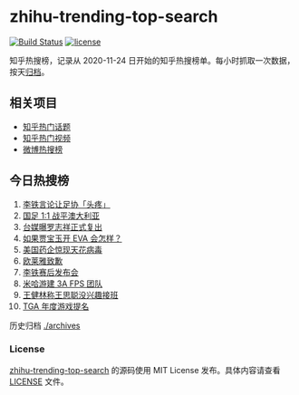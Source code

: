 # zhihu-trending-top-search

[![Build Status](https://github.com/justjavac/zhihu-trending-top-search/workflows/ci/badge.svg?branch=main)](https://github.com/justjavac/zhihu-trending-top-search/actions)
[![license](https://img.shields.io/github/license/justjavac/zhihu-trending-top-search)](https://github.com/justjavac/zhihu-trending-top-search/blob/main/LICENSE)

知乎热搜榜，记录从 2020-11-24 日开始的知乎热搜榜单。每小时抓取一次数据，按天[归档](./archives)。

## 相关项目

- [知乎热门话题](https://github.com/justjavac/zhihu-trending-hot-questions)
- [知乎热门视频](https://github.com/justjavac/zhihu-trending-hot-video)
- [微博热搜榜](https://github.com/justjavac/weibo-trending-hot-search)

## 今日热搜榜

<!-- BEGIN -->
<!-- 最后更新时间 Fri Nov 19 2021 00:13:26 GMT+0800 (China Standard Time) -->

1. [李铁言论让足协「头疼」](https://www.zhihu.com/search?q=李铁)
1. [国足 1:1 战平澳大利亚](https://www.zhihu.com/search?q=中国男足)
1. [台媒曝罗志祥正式复出](https://www.zhihu.com/search?q=罗志祥)
1. [如果贾宝玉开 EVA 会怎样？](https://www.zhihu.com/search?q=贾宝玉)
1. [美国药企惊现天花病毒](https://www.zhihu.com/search?q=天花)
1. [欧莱雅致歉](https://www.zhihu.com/search?q=欧莱雅)
1. [李铁赛后发布会](https://www.zhihu.com/search?q=李铁)
1. [米哈游建 3A FPS 团队](https://www.zhihu.com/search?q=米哈游)
1. [王健林称王思聪没兴趣接班](https://www.zhihu.com/search?q=王健林)
1. [TGA 年度游戏提名](https://www.zhihu.com/search?q=TGA)

<!-- END -->

历史归档 [./archives](./archives)

### License

[zhihu-trending-top-search](https://github.com/justjavac/zhihu-trending-top-search)
的源码使用 MIT License 发布。具体内容请查看 [LICENSE](./LICENSE) 文件。
